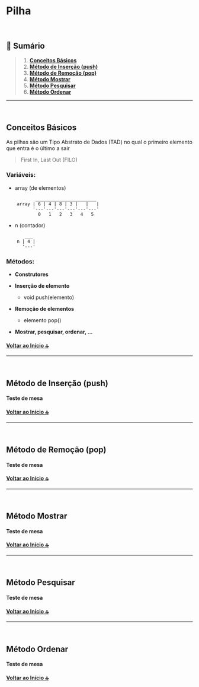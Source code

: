 # Pilha
<br>

## 📄 Sumário

>1. [**Conceitos Básicos**](https)
>3. [**Método de Inserção (push)**](https)
>4. [**Método de Remoção (pop)**](https)
>5. [**Método Mostrar**](https)
>6. [**Método Pesquisar**](https)
>7. [**Método Ordenar**](https)
---
<br>

## Conceitos Básicos

As pilhas são um Tipo Abstrato de Dados (TAD) no qual o primeiro elemento que entra é o último a sair

> First In, Last Out (FILO)

### Variáveis:

- array (de elementos)
```plaintext
           _______________________
    array | 6 | 4 | 8 | 3 |   |   |
          '---'---'---'---'---'---'
            0   1   2   3   4   5
```
- n (contador)
```plaintext
       ___
    n | 4 |
      '---'
```

### Métodos:

- **Construtores** 

- **Inserção de elemento**
  - void push(elemento)
    
- **Remoção de elementos**
  - elemento pop()
    
- **Mostrar, pesquisar, ordenar, ...**

#### [Voltar ao Início 🔝](https)
---
<br>

## Método de Inserção (push)



#### Teste de mesa



#### [Voltar ao Início 🔝](https)
---
<br>

## Método de Remoção (pop)



#### Teste de mesa



#### [Voltar ao Início 🔝](https)
---
<br>

## Método Mostrar



#### Teste de mesa



#### [Voltar ao Início 🔝](https)
---
<br>

## Método Pesquisar



#### Teste de mesa



#### [Voltar ao Início 🔝](https)
---
<br>

## Método Ordenar



#### Teste de mesa



#### [Voltar ao Início 🔝](https)
